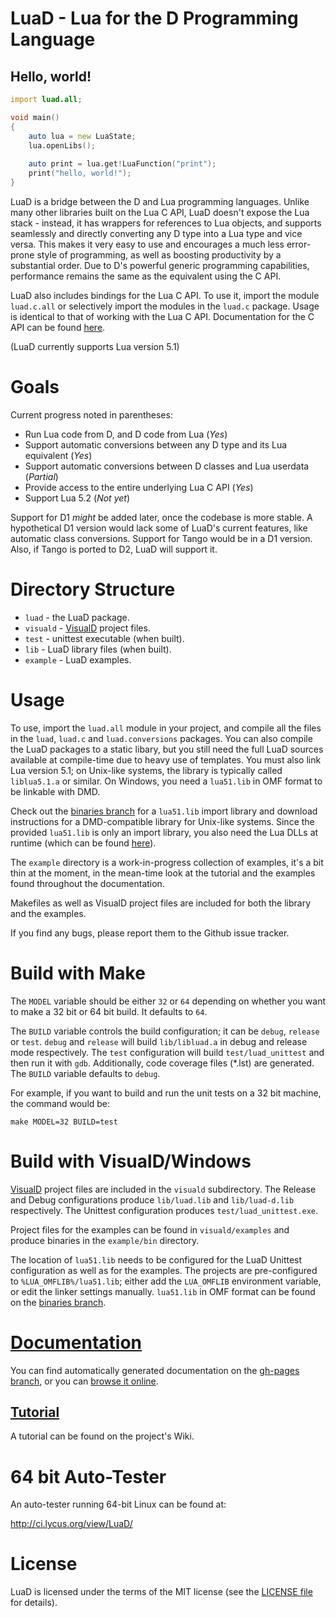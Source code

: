 LuaD - Lua for the D Programming Language
============================================
Hello, world!
--------------------------------------------
```D
import luad.all;

void main()
{
	auto lua = new LuaState;
	lua.openLibs();
	
	auto print = lua.get!LuaFunction("print");
	print("hello, world!");
}
```
LuaD is a bridge between the D and Lua programming languages.
Unlike many other libraries built on the Lua C API, LuaD doesn't expose the Lua stack - instead,
it has wrappers for references to Lua objects, and supports seamlessly and directly converting any D type into a Lua type and vice versa. This makes it very easy to use and encourages a much less error-prone style of programming, as well as boosting productivity by a substantial order. Due to D's powerful generic programming capabilities, performance remains the same as the equivalent using the C API.

LuaD also includes bindings for the Lua C API. To use it, import the module `luad.c.all` or selectively import the modules in the `luad.c` package. Usage is identical to that of working with the Lua C API. Documentation for the C API can be found [here](http://www.lua.org/manual/5.1/manual.html).

(LuaD currently supports Lua version 5.1)

Goals
============================================
Current progress noted in parentheses:

 * Run Lua code from D, and D code from Lua (_Yes_)
 * Support automatic conversions between any D type and its Lua equivalent (_Yes_)
 * Support automatic conversions between D classes and Lua userdata (_Partial_)
 * Provide access to the entire underlying Lua C API (_Yes_)
 * Support Lua 5.2 (_Not yet_)

Support for D1 *might* be added later, once the codebase is more stable.
A hypothetical D1 version would lack some of LuaD's current features, like automatic class conversions.
Support for Tango would be in a D1 version. Also, if Tango is ported to D2, LuaD will support it.

Directory Structure
============================================

 * `luad` - the LuaD package.
 * `visuald` - [VisualD](http://www.dsource.org/projects/visuald) project files.
 * `test` - unittest executable (when built).
 * `lib` - LuaD library files (when built).
 * `example` - LuaD examples.

Usage
============================================
To use, import the `luad.all` module in your project, and compile all the files in the `luad`, `luad.c` and `luad.conversions` packages. You can also compile the LuaD packages to a static libary, but you still need the full LuaD sources available at compile-time due to heavy use of templates. You must also link Lua version 5.1; on Unix-like systems, the library is typically called `liblua5.1.a` or similar. On Windows, you need a `lua51.lib` in OMF format to be linkable with DMD.

Check out the [binaries branch](http://github.com/JakobOvrum/LuaD/tree/binaries) for a `lua51.lib` import library and download instructions for a DMD-compatible library for Unix-like systems. Since the provided `lua51.lib` is only an import library, you also need the Lua DLLs at runtime (which can be found [here](http://sourceforge.net/projects/luabinaries/files/5.1.4/Executables/lua5_1_4_Win32_bin.zip/download)).

The `example` directory is a work-in-progress collection of examples, it's a bit thin at the moment, in the mean-time look at the tutorial and the examples found throughout the documentation.

Makefiles as well as VisualD project files are included for both the library and the examples.

If you find any bugs, please report them to the Github issue tracker.

Build with Make
============================================
The `MODEL` variable should be either `32` or `64` depending on whether you want to make a 32 bit or 64 bit build. It defaults to `64`.

The `BUILD` variable controls the build configuration; it can be `debug`, `release` or `test`.
`debug` and `release` will build `lib/libluad.a` in debug and release mode respectively. The `test` configuration will build `test/luad_unittest` and then run it with `gdb`. Additionally, code coverage files (*.lst) are generated. The `BUILD` variable defaults to `debug`.

For example, if you want to build and run the unit tests on a 32 bit machine, the command would be:

    make MODEL=32 BUILD=test

Build with VisualD/Windows
============================================
[VisualD](http://www.dsource.org/projects/visuald) project files are included in the `visuald` subdirectory. The Release and Debug configurations produce `lib/luad.lib` and `lib/luad-d.lib` respectively. The Unittest configuration produces `test/luad_unittest.exe`.

Project files for the examples can be found in `visuald/examples` and produce binaries in the `example/bin` directory.

The location of `lua51.lib` needs to be configured for the LuaD Unittest configuration as well as for the examples. The projects are pre-configured to `%LUA_OMFLIB%/lua51.lib`; either add the `LUA_OMFLIB` environment variable, or edit the linker settings manually. `lua51.lib` in OMF format can be found on the [binaries branch](https://github.com/JakobOvrum/LuaD/tree/binaries).

[Documentation](http://jakobovrum.github.com/LuaD/)
============================================
You can find automatically generated documentation on the [gh-pages branch](http://github.com/JakobOvrum/LuaD/tree/gh-pages/), or you can [browse it online](http://jakobovrum.github.com/LuaD/).

[Tutorial](https://github.com/JakobOvrum/LuaD/wiki/Tutorial)
--------------------------------------------
A tutorial can be found on the project's Wiki.

64 bit Auto-Tester
============================================
An auto-tester running 64-bit Linux can be found at:

http://ci.lycus.org/view/LuaD/


License
============================================
LuaD is licensed under the terms of the MIT license (see the [LICENSE file](http://github.com/JakobOvrum/LuaD/blob/master//LICENSE.txt) for details).
